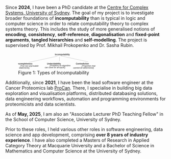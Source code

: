 Since **2024**, I have been a PhD candidate at the [Centre for Complex Systems, University of Sydney](https://www.sydney.edu.au/science/our-research/research-centres/centre-for-complex-systems.html). The goal of my project is to investigate broader foundations of **incomputability** than is typical in logic and computer science in order to relate computability theory to complex systems theory. This includes the study of more generalised notions of **encoding**, **consistency**, **self-reference**, **diagonalisation** and **fixed-point arguments**, **tangled hierarchies** and **self-modelling**. The project is supervised by Prof. Mikhail Prokopenko and Dr. Sasha Rubin.

<figure style="width: auto">
    <svg id="svg2" style="width: 60%" viewbox="-100.303 170.601 1129.612 244.967"
        xmlns="http://www.w3.org/2000/svg">
        <desc>Source: openclipart.org/detail/209545</desc>
        <text style="
      fill: rgb(51, 51, 51);
      font-family: Arial, sans-serif;
      font-size: 28px;
      font-weight: 700;
      white-space: pre;
    " x="373.036" y="211.206">
    Incomputability
        </text>
        <text style="
      fill: rgb(51, 51, 51);
      font-family: Arial, sans-serif;
      font-size: 28px;
      text-anchor: middle;
      white-space: pre;
    " transform="matrix(1, 0, 0, 1, 0.560082, -25.619528)">
            <tspan style="font-weight: 700" x="42.62" y="367.183">Incompleteness</tspan>
            <tspan dy="1em" x="42.619998931884766">​</tspan>
            <tspan style="font-style: italic">
      (True but unprovable
                <tspan dy="1em" x="42.619998931884766">​</tspan>
      statements)
            </tspan>
        </text>
        <text style="
      fill: rgb(51, 51, 51);
      font-family: Arial, sans-serif;
      font-size: 28px;
      white-space: pre;
      text-anchor: middle;
    " transform="matrix(1, 0, 0, 1, 0, 5.660227)">
            <tspan style="font-weight: 700" x="471.503" y="332.675">
      Undecidability
            </tspan>
            <tspan dy="1em" x="471.50299072265625">​</tspan>
            <tspan style="font-style: italic">
      (Problems no algorithm
                <tspan dy="1em" x="471.50299072265625">​</tspan>
      can solve for all inputs)
            </tspan>
        </text>
        <text style="
      fill: rgb(51, 51, 51);
      font-family: Arial, sans-serif;
      font-size: 28px;
      font-style: italic;
      text-anchor: middle;
      white-space: pre;
    " transform="matrix(1, 0, 0, 1, 7.671432, -22.768196)">
            <tspan style="font-style: normal; font-weight: 700" x="860.161" y="363.323">
      Contradiction
            </tspan>
            <tspan dy="1em" x="860.1610107421875">​</tspan>
            <tspan>
      (Properties that
                <tspan dy="1em" x="860.1610107421875">​</tspan>
      canntot be determined)
            </tspan>
        </text>
        <line style="fill: rgb(216, 216, 216); stroke: rgb(0, 0, 0)" x1="48.398" x2="447.83" y1="309.199" y2="223.891"></line>
        <line style="
      fill: rgb(216, 216, 216);
      stroke: rgb(0, 0, 0);
      transform-box: fill-box;
      transform-origin: 50% 50%;
    " transform="matrix(-1, 0, 0, -1, -0.000014, 0.000043)" x1="496.495" x2="875.284" y1="220.145" y2="302.821"></line>
        <line style="fill: rgb(216, 216, 216); stroke: rgb(0, 0, 0)" x1="474.606" x2="475.859" y1="289.959" y2="231.927"></line>
    </svg>
    <figcaption>Figure 1: Types of Incomputability</figcaption>
</figure>

Additionally, since **2021**, I have been the lead software engineer at the Cancer Proteomics lab [ProCan](https://www.cmrijeansforgenes.org.au/research/research-teams/procan). There, I specialise in building big data exploration and visualisation platforms, distributed databasing solutions, data engineering workflows, automation and programming environments for proteomicists and data scientists.

As of **May, 2025**, I am also an "Associate Lecturer PhD Teaching Fellow" in the School of Computer Science, University of Sydney.

Prior to these roles, I held various other roles in software engineering, data science and app development, comprising **over 8 years of industry experience**. I have also completed a Masters of Research in Applied Category Theory at Macquarie University and a Bachelor of Science in Mathematics and Computer Science at the University of Sydney.